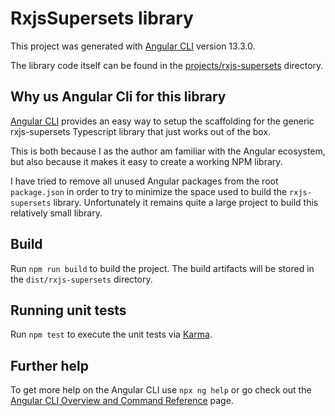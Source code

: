 # RxjsSupersets library

This project was generated with [Angular CLI](https://github.com/angular/angular-cli) version 13.3.0.

The library code itself can be found in the [projects/rxjs-supersets](projects/rxjs-supersets) directory.

## Why us Angular Cli for this library

[Angular CLI](https://github.com/angular/angular-cli) provides an easy way to setup the scaffolding for the generic rxjs-supersets Typescript library that just works out of the box.

This is both because I as the author am familiar with the Angular ecosystem, but also because it makes it easy to create a working NPM library.

I have tried to remove all unused Angular packages from the root `package.json` in order to try to minimize the space used to build the `rxjs-supersets` library.
Unfortunately it remains quite a large project to build this relatively small library.

## Build

Run `npm run build` to build the project. The build artifacts will be stored in the `dist/rxjs-supersets` directory.

## Running unit tests

Run `npm test` to execute the unit tests via [Karma](https://karma-runner.github.io).

## Further help

To get more help on the Angular CLI use `npx ng help` or go check out the [Angular CLI Overview and Command Reference](https://angular.io/cli) page.
